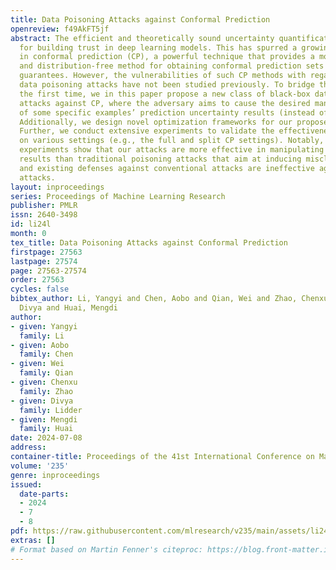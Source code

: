 ```yaml
---
title: Data Poisoning Attacks against Conformal Prediction
openreview: f49AkFT5jf
abstract: The efficient and theoretically sound uncertainty quantification is crucial
  for building trust in deep learning models. This has spurred a growing interest
  in conformal prediction (CP), a powerful technique that provides a model-agnostic
  and distribution-free method for obtaining conformal prediction sets with theoretical
  guarantees. However, the vulnerabilities of such CP methods with regard to dedicated
  data poisoning attacks have not been studied previously. To bridge this gap, for
  the first time, we in this paper propose a new class of black-box data poisoning
  attacks against CP, where the adversary aims to cause the desired manipulations
  of some specific examples’ prediction uncertainty results (instead of misclassifications).
  Additionally, we design novel optimization frameworks for our proposed attacks.
  Further, we conduct extensive experiments to validate the effectiveness of our attacks
  on various settings (e.g., the full and split CP settings). Notably, our extensive
  experiments show that our attacks are more effective in manipulating uncertainty
  results than traditional poisoning attacks that aim at inducing misclassifications,
  and existing defenses against conventional attacks are ineffective against our proposed
  attacks.
layout: inproceedings
series: Proceedings of Machine Learning Research
publisher: PMLR
issn: 2640-3498
id: li24l
month: 0
tex_title: Data Poisoning Attacks against Conformal Prediction
firstpage: 27563
lastpage: 27574
page: 27563-27574
order: 27563
cycles: false
bibtex_author: Li, Yangyi and Chen, Aobo and Qian, Wei and Zhao, Chenxu and Lidder,
  Divya and Huai, Mengdi
author:
- given: Yangyi
  family: Li
- given: Aobo
  family: Chen
- given: Wei
  family: Qian
- given: Chenxu
  family: Zhao
- given: Divya
  family: Lidder
- given: Mengdi
  family: Huai
date: 2024-07-08
address:
container-title: Proceedings of the 41st International Conference on Machine Learning
volume: '235'
genre: inproceedings
issued:
  date-parts:
  - 2024
  - 7
  - 8
pdf: https://raw.githubusercontent.com/mlresearch/v235/main/assets/li24l/li24l.pdf
extras: []
# Format based on Martin Fenner's citeproc: https://blog.front-matter.io/posts/citeproc-yaml-for-bibliographies/
---
```


